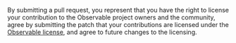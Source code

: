 By submitting a pull request, you represent that you have the right to
license your contribution to the Observable project owners and the community,
agree by submitting the patch that your contributions are licensed under
the [Observable license](https://raw.githubusercontent.com/dacap/observable/master/LICENSE.txt),
and agree to future changes to the licensing.
